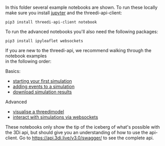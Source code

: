 In this folder several example notebooks are shown. To run these locally make sure you 
install [jupyter](https://jupyter.org/install) and the threedi-api-client:
    
    pip3 install threedi-api-client notebook

To run the advanced notebooks you'll also need the following packages:
    
    pip3 install ipyleaflet websockets


If you are new to the threedi-api, we recommend walking through the notebook examples  
in the following order:

Basics:
- [starting your first simulation](./starting_your_first_simulation.ipynb)
- [adding events to a simulation](./simulation_with_events.ipynb)
- [download simulation results](./download_simulation_results.ipynb)

Advanced
- [visualise a threedimodel](./visualise_threedimodel.ipynb)
- [interact with simulations via websockets](./interact_via_websocket.ipynb)

These notebooks only show the tip of the iceberg of what's possible with the 3Di api, but 
should give you an understanding of how to use the api-client. Go to https://api.3di.live/v3.0/swagger/ 
to see the complete api.
